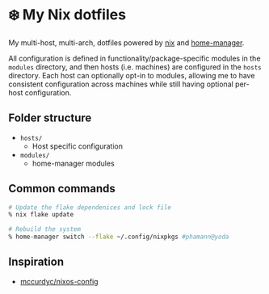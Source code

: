 # ❄️ My Nix dotfiles

My multi-host, multi-arch, dotfiles powered by [nix](https://nixos.org/) and [home-manager](https://github.com/nix-community/home-manager).

All configuration is defined in functionality/package-specific modules in the `modules` directory, and then hosts (i.e. machines) are configured in the `hosts` directory. Each host can optionally opt-in to modules, allowing me to have consistent configuration across machines while still having optional per-host configuration.

## Folder structure

- `hosts/`
  - Host specific configuration
- `modules/`
  - home-manager modules

## Common commands

```zsh
# Update the flake dependenices and lock file
% nix flake update
```

```zsh
# Rebuild the system
% home-manager switch --flake ~/.config/nixpkgs #phamann@yoda
```

## Inspiration

- [mccurdyc/nixos-config](https://github.com/mccurdyc/nixos-config)

